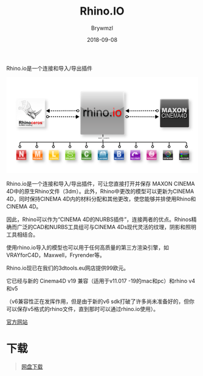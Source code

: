 ﻿---
layout:     post
title:      Rhino.IO
date:       2018-09-08
author:     Brywmzl
tags: [Rhino,C4D插件]

---
Rhino.io是一个连接和导入/导出插件

<!--more-->
![](/img/Rhino/graphik_005.png)

Rhino.io是一个连接和导入/导出插件，可让您直接打开并保存 MAXON CINEMA 4D中的原生Rhino文件（3dm）。此外，Rhino中更改的模型可以更新为CINEMA 4D，同时保持CINEMA 4D内的材料分配和其他更改，使您能够并排使用Rhino和CINEMA 4D。

因此，Rhino可以作为“CINEMA 4D的NURBS插件”，连接两者的优点。Rhinos精确而广泛的CAD和NURBS工具组可与CINEMA 4Ds现代灵活的纹理，阴影和照明工具相结合。

使用rhino.io导入的模型也可以用于任何高质量的第三方渲染引擎，如VRAYforC4D，Maxwell，Fryrender等。

Rhino.io现已在我们的3dtools.eu网店提供99欧元。

它已经与新的  Cinema4D v19 兼容（适用于v11.017 -19的mac和pc）和rhino v4和v5

（v6兼容性正在发挥作用，但是由于新的v6 sdk打破了许多尚未准备好的，但你可以保存v5格式的rhino文件，直到那时可以通过rhino.io使用）。

[官方网站](http://www.rhino.io/)

# 下载
> [网盘下载](https://pan.baidu.com/s/1skEWB4D#list/path=/App/MAXON/_Plug-ins/Rhino.IO&parentPath=/App)